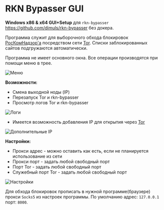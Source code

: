 # RKN Bypasser GUI

**Windows x86 & x64 GUI+Setup** для `rkn-bypasser` https://github.com/dimuls/rkn-bypasser без докера.

Программа служит для выборочного обхода блокировок [РосКомНадзор'а](http://lurkmore.to/%D0%95%D0%B4%D0%B8%D0%BD%D1%8B%D0%B9_%D1%80%D0%B5%D0%B5%D1%81%D1%82%D1%80_%D0%B7%D0%B0%D0%BF%D1%80%D0%B5%D1%89%D1%91%D0%BD%D0%BD%D1%8B%D1%85_%D1%81%D0%B0%D0%B9%D1%82%D0%BE%D0%B2) посредством сети [Tor](https://www.torproject.org/download/tor/). Списки заблокированных сайтов подгружаются автоматически.

Программа не имеет основного окна. Все операции производятся при помощи меню в трее.

![Меню](https://i106.fastpic.ru/big/2019/0626/42/c739d39835fbb318672cb1ab7c22ce42.png)

**Возможности:**

* Смена выходной ноды (IP)
* Перезапуск Tor и rkn-bypasser
* Просмотр логов Tor и rkn-bypasser

![Логи](https://i110.fastpic.ru/big/2019/0626/66/5ae71c7fbfbe409c86f173825e64ed66.png)

* Имеется возможность добавления IP для открытия через [Tor](https://www.torproject.org/download/tor/)

![Дополнительные IP](https://i110.fastpic.ru/big/2019/0626/89/8d5515293fa307c349a562799bdfa089.png)

**Настройки:**

* Прокси адрес - можно оставить как есть, если не планируется использование из сети
* Прокси порт - задать любой свободный порт
* Порт Tor - задать любой свободный порт
* Служебный порт Tor - задать любой свободный порт

![Настройки](https://i106.fastpic.ru/big/2019/0626/4c/6db72d60fef93ff421f51523b718814c.png)

Для обхода блокировок прописать в нужной программе(браузере) прокси `Socks5` из настроек программы. По умолчанию адрес: `127.0.0.1` порт: `8000`. 
